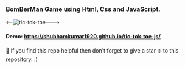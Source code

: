 ### BomBerMan Game using Html, Css and JavaScript.

<--![tic-tok-toe](https://github.com/shubhamkumar1920/tic-tok-toe-js/blob/master/restaurant-webpage.jpg?raw=true)--->


#### Demo: https://shubhamkumar1920.github.io/tic-tok-toe-js/


🙏 If you find this repo helpful then don't forget to give a star ❇️  to this repository. :)
